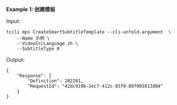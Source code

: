 **Example 1: 创建模板**



Input: 

```
tccli mps CreateSmartSubtitleTemplate --cli-unfold-argument  \
    --Name 示例 \
    --VideoSrcLanguage zh \
    --SubtitleType 0
```

Output: 
```
{
    "Response": {
        "Definition": 202281,
        "RequestId": "42dc919b-2ec7-412c-85f0-88f003813d04"
    }
}
```

